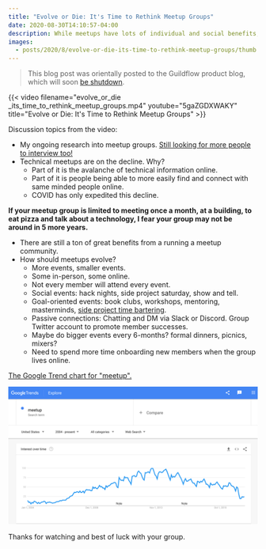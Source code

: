 ```yaml
---
title: "Evolve or Die: It's Time to Rethink Meetup Groups"
date: 2020-08-30T14:10:57-04:00
description: While meetups have lots of individual and social benefits, many have not evolved and are on a declining trajectory. In today’s video we’ll ponder as to the causes of this decline and how you can evolve your own meetup group to not only survive, but thrive.
images:
  - posts/2020/8/evolve-or-die-its-time-to-rethink-meetup-groups/thumb.jpeg
---
```


> This blog post was orientally posted to the Guildflow product blog, which will soon [be shutdown](/posts/2021/10/guildflow-shutdown/).

{{< video filename="evolve_or_die _its_time_to_rethink_meetup_groups.mp4" youtube="5gaZGDXWAKY" title="Evolve or Die: It's Time to Rethink Meetup Groups" >}}

Discussion topics from the video:

- My ongoing research into meetup groups. [Still looking for more people to interview too!](http://mikezornek.com/posts/2020/8/help-me-with-an-introduction-to-your-meetup-organizer/)
- Technical meetups are on the decline. Why?
  - Part of it is the avalanche of technical information online.
  - Part of it is people being able to more easily find and connect with same minded people online.
  - COVID has only expedited this decline.

**If your meetup group is limited to meeting once a month, at a building, to eat pizza and talk about a technology, I fear your group may not be around in 5 more years.**

- There are still a ton of great benefits from a running a meetup community.
- How should meetups evolve?
  - More events, smaller events.
  - Some in-person, some online.
  - Not every member will attend every event.
  - Social events: hack nights, side project saturday, show and tell.
  - Goal-oriented events: book clubs, workshops, mentoring, masterminds, [side project time bartering](http://mikezornek.com/posts/2020/8/bartering-with-other-developers-on-side-projects/).
  - Passive connections: Chatting and DM via Slack or Discord. Group Twitter account to promote member successes.
  - Maybe do bigger events every 6-months? formal dinners, picnics, mixers?
  - Need to spend more time onboarding new members when the group lives online.

[The Google Trend chart for "meetup".](https://trends.google.com/trends/explore?date=all&q=meetup)

![Chart of Google Trends for the word meetup since 2004.](chart.png)

Thanks for watching and best of luck with your group.
